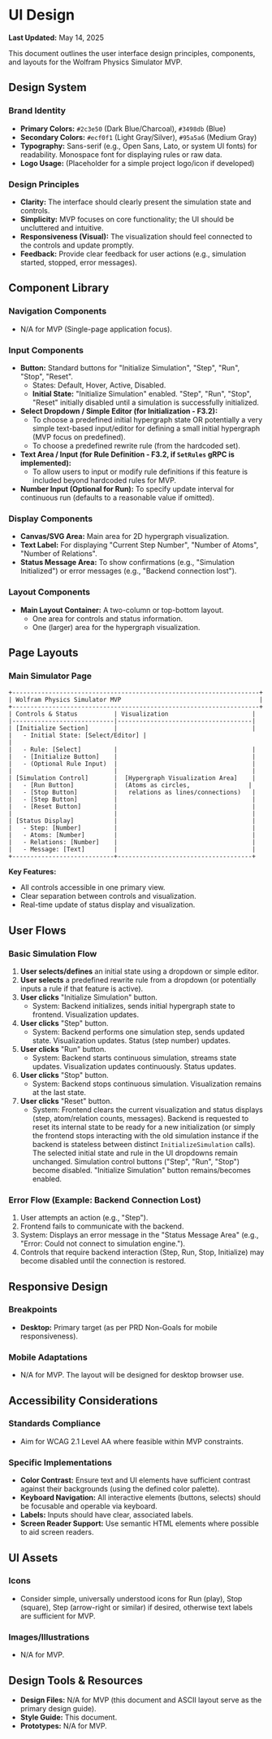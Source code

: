 # UI Design

**Last Updated:** May 14, 2025

This document outlines the user interface design principles, components, and layouts for the Wolfram Physics Simulator MVP.

## Design System

### Brand Identity
- **Primary Colors:** `#2c3e50` (Dark Blue/Charcoal), `#3498db` (Blue)
- **Secondary Colors:** `#ecf0f1` (Light Gray/Silver), `#95a5a6` (Medium Gray)
- **Typography:** Sans-serif (e.g., Open Sans, Lato, or system UI fonts) for readability. Monospace font for displaying rules or raw data.
- **Logo Usage:** (Placeholder for a simple project logo/icon if developed)

### Design Principles
- **Clarity:** The interface should clearly present the simulation state and controls.
- **Simplicity:** MVP focuses on core functionality; the UI should be uncluttered and intuitive.
- **Responsiveness (Visual):** The visualization should feel connected to the controls and update promptly.
- **Feedback:** Provide clear feedback for user actions (e.g., simulation started, stopped, error messages).

## Component Library

### Navigation Components
- N/A for MVP (Single-page application focus).

### Input Components
- **Button:** Standard buttons for "Initialize Simulation", "Step", "Run", "Stop", "Reset".
  - States: Default, Hover, Active, Disabled.
  - **Initial State:** "Initialize Simulation" enabled. "Step", "Run", "Stop", "Reset" initially disabled until a simulation is successfully initialized.
- **Select Dropdown / Simple Editor (for Initialization - F3.2):**
  - To choose a predefined initial hypergraph state OR potentially a very simple text-based input/editor for defining a small initial hypergraph (MVP focus on predefined).
  - To choose a predefined rewrite rule (from the hardcoded set).
- **Text Area / Input (for Rule Definition - F3.2, if `SetRules` gRPC is implemented):**
  - To allow users to input or modify rule definitions if this feature is included beyond hardcoded rules for MVP.
- **Number Input (Optional for Run):** To specify update interval for continuous run (defaults to a reasonable value if omitted).

### Display Components
- **Canvas/SVG Area:** Main area for 2D hypergraph visualization.
- **Text Label:** For displaying "Current Step Number", "Number of Atoms", "Number of Relations".
- **Status Message Area:** To show confirmations (e.g., "Simulation Initialized") or error messages (e.g., "Backend connection lost").

### Layout Components
- **Main Layout Container:** A two-column or top-bottom layout.
  - One area for controls and status information.
  - One (larger) area for the hypergraph visualization.

## Page Layouts

### Main Simulator Page

```
+--------------------------------------------------------------------+
| Wolfram Physics Simulator MVP                                      |
+--------------------------------------------------------------------+
| Controls & Status          | Visualization                       |
|----------------------------|-------------------------------------|
| [Initialize Section]       |                                     |
|   - Initial State: [Select/Editor] |                                     |
|   - Rule: [Select]         |                                     |
|   - [Initialize Button]    |                                     |
|   - (Optional Rule Input)  |                                     |
|                            |                                     |
| [Simulation Control]       |  [Hypergraph Visualization Area]    |
|   - [Run Button]           |  (Atoms as circles,                |
|   - [Stop Button]          |   relations as lines/connections)   |
|   - [Step Button]          |                                     |
|   - [Reset Button]         |                                     |
|                            |                                     |
| [Status Display]           |                                     |
|   - Step: [Number]         |                                     |
|   - Atoms: [Number]        |                                     |
|   - Relations: [Number]    |                                     |
|   - Message: [Text]        |                                     |
+----------------------------+-------------------------------------+
```

**Key Features:**
- All controls accessible in one primary view.
- Clear separation between controls and visualization.
- Real-time update of status display and visualization.

## User Flows

### Basic Simulation Flow
1.  **User selects/defines** an initial state using a dropdown or simple editor.
2.  **User selects** a predefined rewrite rule from a dropdown (or potentially inputs a rule if that feature is active).
3.  **User clicks** "Initialize Simulation" button.
    - System: Backend initializes, sends initial hypergraph state to frontend. Visualization updates.
4.  **User clicks** "Step" button.
    - System: Backend performs one simulation step, sends updated state. Visualization updates. Status (step number) updates.
5.  **User clicks** "Run" button.
    - System: Backend starts continuous simulation, streams state updates. Visualization updates continuously. Status updates.
6.  **User clicks** "Stop" button.
    - System: Backend stops continuous simulation. Visualization remains at the last state.
7.  **User clicks** "Reset" button.
    - System: Frontend clears the current visualization and status displays (step, atom/relation counts, messages). Backend is requested to reset its internal state to be ready for a new initialization (or simply the frontend stops interacting with the old simulation instance if the backend is stateless between distinct `InitializeSimulation` calls). The selected initial state and rule in the UI dropdowns remain unchanged. Simulation control buttons ("Step", "Run", "Stop") become disabled. "Initialize Simulation" button remains/becomes enabled.

### Error Flow (Example: Backend Connection Lost)
1.  User attempts an action (e.g., "Step").
2.  Frontend fails to communicate with the backend.
3.  System: Displays an error message in the "Status Message Area" (e.g., "Error: Could not connect to simulation engine.").
4.  Controls that require backend interaction (Step, Run, Stop, Initialize) may become disabled until the connection is restored.

## Responsive Design

### Breakpoints
- **Desktop:** Primary target (as per PRD Non-Goals for mobile responsiveness).

### Mobile Adaptations
- N/A for MVP. The layout will be designed for desktop browser use.

## Accessibility Considerations

### Standards Compliance
- Aim for WCAG 2.1 Level AA where feasible within MVP constraints.

### Specific Implementations
- **Color Contrast:** Ensure text and UI elements have sufficient contrast against their backgrounds (using the defined color palette).
- **Keyboard Navigation:** All interactive elements (buttons, selects) should be focusable and operable via keyboard.
- **Labels:** Inputs should have clear, associated labels.
- **Screen Reader Support:** Use semantic HTML elements where possible to aid screen readers.

## UI Assets

### Icons
- Consider simple, universally understood icons for Run (play), Stop (square), Step (arrow-right or similar) if desired, otherwise text labels are sufficient for MVP.

### Images/Illustrations
- N/A for MVP.

## Design Tools & Resources

- **Design Files:** N/A for MVP (this document and ASCII layout serve as the primary design guide).
- **Style Guide:** This document.
- **Prototypes:** N/A for MVP.